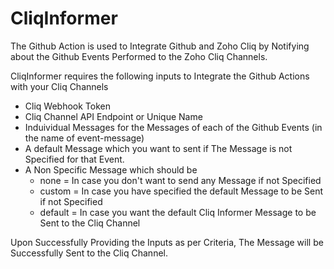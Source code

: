 # CliqInformer
The Github Action is used to Integrate Github and Zoho Cliq by Notifying about the Github Events Performed to the Zoho Cliq Channels.

CliqInformer requires the following inputs to Integrate the Github Actions with your Cliq Channels
- Cliq Webhook Token
- Cliq Channel API Endpoint or Unique Name
- Induividual Messages for the Messages of each of the Github Events (in the name of event-message)
- A default Message which you want to sent if The Message is not Specified for that Event.
- A Non Specific Message which should be
  - none = In case you don't want to send any Message if not Specified
  - custom = In case you have specified the default Message to be Sent if not Specified
  - default = In case you want the default Cliq Informer Message to be Sent to the Cliq Channel
  
Upon Successfully Providing the Inputs as per Criteria, The Message will be Successfully Sent to the Cliq Channel.

